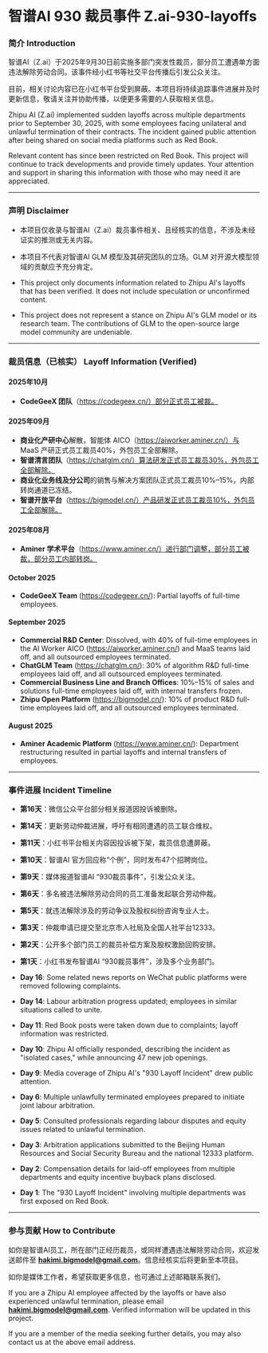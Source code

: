 # 智谱AI 930 裁员事件 Z.ai-930-layoffs

### 简介 Introduction  
智谱AI（Z.ai）于2025年9月30日前实施多部门突发性裁员，部分员工遭遇单方面违法解除劳动合同。该事件经小红书等社交平台传播后引发公众关注。

目前，相关讨论内容已在小红书平台受到屏蔽。本项目将持续追踪事件进展并及时更新信息，敬请关注并协助传播，以便更多需要的人获取相关信息。

Zhipu AI (Z.ai) implemented sudden layoffs across multiple departments prior to September 30, 2025, with some employees facing unilateral and unlawful termination of their contracts. The incident gained public attention after being shared on social media platforms such as Red Book.

Relevant content has since been restricted on Red Book. This project will continue to track developments and provide timely updates. Your attention and support in sharing this information with those who may need it are appreciated.

---

### 声明 Disclaimer  
- 本项目仅收录与智谱AI（Z.ai）裁员事件相关、且经核实的信息，不涉及未经证实的推测或无关内容。
- 本项目不代表对智谱AI GLM 模型及其研究团队的立场。GLM 对开源大模型领域的贡献应予充分肯定。

- This project only documents information related to Zhipu AI's layoffs that has been verified. It does not include speculation or unconfirmed content.  
- This project does not represent a stance on Zhipu AI's GLM model or its research team. The contributions of GLM to the open-source large model community are undeniable.


---

### 裁员信息（已核实） Layoff Information (Verified)

#### 2025年10月
- **CodeGeeX 团队**（https://codegeex.cn/）部分正式员工被裁。

#### 2025年09月
- **商业化产研中心**解散，智能体 AICO（https://aiworker.aminer.cn/）与 MaaS 产研正式员工裁员40%，外包员工全部解除。
- **智谱清言团队**（https://chatglm.cn/）算法研发正式员工裁员30%，外包员工全部解除。
- **商业化业务线及分公司**的销售与解决方案团队正式员工裁员10%–15%，内部转岗通道已冻结。
- **智谱开放平台**（https://bigmodel.cn/）产品研发正式员工裁员10%，外包员工全部解除。

#### 2025年08月
- **Aminer 学术平台**（https://www.aminer.cn/）进行部门调整，部分员工被裁，部分员工内部转岗。

#### October 2025  
- **CodeGeeX Team** (https://codegeex.cn/): Partial layoffs of full-time employees.

#### September 2025  
- **Commercial R&D Center**: Dissolved, with 40% of full-time employees in the AI Worker AICO (https://aiworker.aminer.cn/) and MaaS teams laid off, and all outsourced employees terminated.  
- **ChatGLM Team** (https://chatglm.cn/): 30% of algorithm R&D full-time employees laid off, and all outsourced employees terminated.  
- **Commercial Business Line and Branch Offices**: 10%–15% of sales and solutions full-time employees laid off, with internal transfers frozen.  
- **Zhipu Open Platform** (https://bigmodel.cn/): 10% of product R&D full-time employees laid off, and all outsourced employees terminated.

#### August 2025  
- **Aminer Academic Platform** (https://www.aminer.cn/): Department restructuring resulted in partial layoffs and internal transfers of employees.

---

### 事件进展 Incident Timeline

- **第16天**：微信公众平台部分相关报道因投诉被删除。
- **第14天**：更新劳动仲裁进展，呼吁有相同遭遇的员工联合维权。
- **第11天**：小红书平台相关内容因投诉被下架，裁员信息遭屏蔽。
- **第10天**：智谱AI 官方回应称“个例”，同时发布47个招聘岗位。
- **第9天**：媒体报道智谱AI “930裁员事件”，引发公众关注。
- **第6天**：多名被违法解除劳动合同的员工准备发起联合劳动仲裁。
- **第5天**：就违法解除涉及的劳动争议及股权纠纷咨询专业人士。
- **第3天**：仲裁申请已提交至北京市人社局及全国人社平台12333。
- **第2天**：公开多个部门员工的裁员补偿方案及股权激励回购安排。
- **第1天**：小红书发布智谱AI “930裁员事件”，涉及多个业务部门。


- **Day 16**: Some related news reports on WeChat public platforms were removed following complaints.  
- **Day 14**: Labour arbitration progress updated; employees in similar situations called to unite.  
- **Day 11**: Red Book posts were taken down due to complaints; layoff information was restricted.  
- **Day 10**: Zhipu AI officially responded, describing the incident as "isolated cases," while announcing 47 new job openings.  
- **Day 9**: Media coverage of Zhipu AI's "930 Layoff Incident" drew public attention.  
- **Day 6**: Multiple unlawfully terminated employees prepared to initiate joint labour arbitration.  
- **Day 5**: Consulted professionals regarding labour disputes and equity issues related to unlawful termination.  
- **Day 3**: Arbitration applications submitted to the Beijing Human Resources and Social Security Bureau and the national 12333 platform.  
- **Day 2**: Compensation details for laid-off employees from multiple departments and equity incentive buyback plans disclosed.  
- **Day 1**: The "930 Layoff Incident" involving multiple departments was first exposed on Red Book.

---

### 参与贡献 How to Contribute 

如你是智谱AI员工，所在部门正经历裁员，或同样遭遇违法解除劳动合同，欢迎发送邮件至 **hakimi.bigmodel@gmail.com**。信息经核实后将更新至本项目。

如你是媒体工作者，希望获取更多信息，也可通过上述邮箱联系我们。

If you are a Zhipu AI employee affected by the layoffs or have also experienced unlawful termination, please email **hakimi.bigmodel@gmail.com**. Verified information will be updated in this project.

If you are a member of the media seeking further details, you may also contact us at the above email address.
